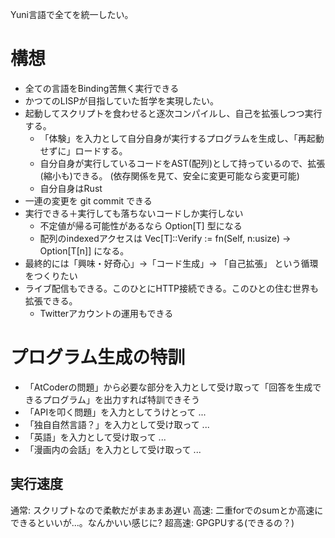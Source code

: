 Yuni言語で全てを統一したい。

# 構想
- 全ての言語をBinding苦無く実行できる
- かつてのLISPが目指していた哲学を実現したい。
- 起動してスクリプトを食わせると逐次コンパイルし、自己を拡張しつつ実行する。
  - 「体験」を入力として自分自身が実行するプログラムを生成し、「再起動せずに」ロードする。
  - 自分自身が実行しているコードをAST(配列)として持っているので、拡張(縮小も)できる。
    (依存関係を見て、安全に変更可能なら変更可能)
  - 自分自身はRust
- 一連の変更を git commit できる
- 実行できる＋実行しても落ちないコードしか実行しない
  - 不定値が帰る可能性があるなら Option[T] 型になる
  - 配列のindexedアクセスは Vec[T]::Verify := fn(Self, n:usize) -> Option[T[n]] になる。
- 最終的には「興味・好奇心」->「コード生成」-> 「自己拡張」 という循環をつくりたい
- ライブ配信もできる。このひとにHTTP接続できる。このひとの住む世界も拡張できる。
  - Twitterアカウントの運用もできる


# プログラム生成の特訓
- 「AtCoderの問題」から必要な部分を入力として受け取って「回答を生成できるプログラム」を出力すれば特訓できそう
- 「APIを叩く問題」を入力としてうけとって ...
- 「独自自然言語？」を入力として受け取って ...
- 「英語」を入力として受け取って ...
- 「漫画内の会話」を入力として受け取って ...

## 実行速度
通常: スクリプトなので柔軟だがまあまあ遅い
高速: 二重forでのsumとか高速にできるといいが...。なんかいい感じに?
超高速: GPGPUする(できるの？)
